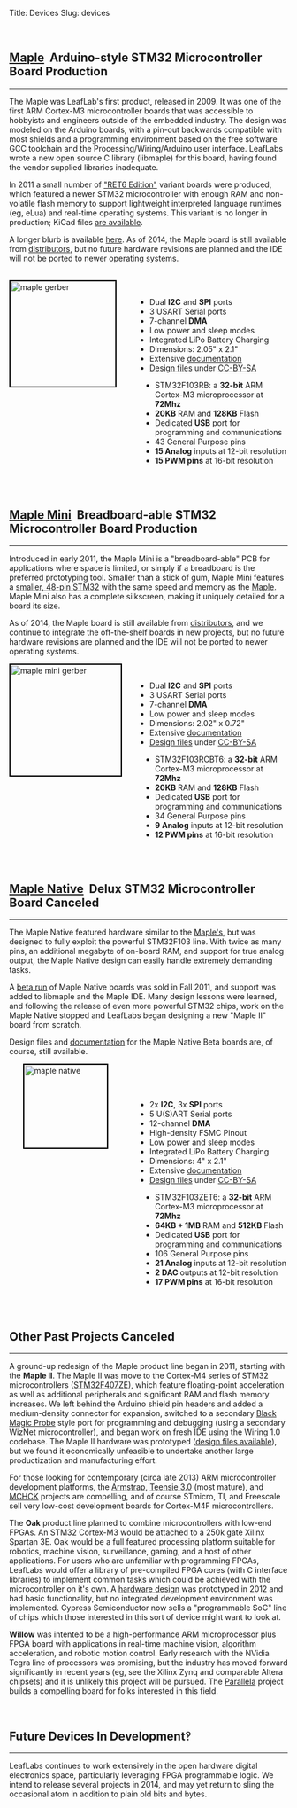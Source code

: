 Title: Devices
Slug: devices

<br>
<div style="clear: both;">
<h2><a name="maple" href="/devices/maple/">Maple</a>
&nbsp;<span class="devicesubtitle">Arduino-style STM32 Microcontroller Board</span></a>
<span class="devicestatusproduction">Production</span>
</h2>
<hr>

<p>
The Maple was LeafLab's first product, released in 2009. It was one of the
first ARM Cortex-M3 microcontroller boards that was accessible to hobbyists and
engineers outside of the embedded industry. The design was modeled on the
Arduino boards, with a pin-out backwards compatible with most shields and a
programming environment based on the free software GCC toolchain and the
Processing/Wiring/Arduino user interface. LeafLabs wrote a new open source C
library (libmaple) for this board, having found the vendor supplied libraries
inadequate. 
</p><p>
In 2011 a small number of <a href="/docs/hardware/maple-ret6.html">"RET6 Edition"</a>
variant boards were produced,
which featured a newer STM32 microcontroller with enough RAM and non-volatile
flash memory to support lightweight interpreted language runtimes (eg, eLua)
and real-time operating systems. This variant is no longer in production; KiCad
files <a href="https://github.com/leaflabs/maplehd">are available</a>.
</p><p>
A longer blurb is available <a href="/devices/maple/">here</a>. As of 2014, the
Maple board is still available from <a href="/distributors/">distributors</a>,
but no future hardware revisions are planned and the IDE will not be ported to
newer operating systems.
</p>
<br>
<a href="/devices/maple/"><img style="border: 2px solid black; float: left; margin-left: 0px; width: 190px;" src="/static/images/old/maple_top_photo.jpg" alt="maple gerber" /></a>

<br>
<ul style="float:right;margin-right:0px;width:250px;">
 <li>Dual <b>I2C</b> and <b>SPI</b> ports 
 </li><li>3 USART Serial ports
 </li><li>7-channel <b>DMA</b>
 </li><li>Low power and sleep modes 
 </li><li>Integrated LiPo Battery Charging
 </li><li>Dimensions: 2.05" x 2.1"
 </li><li>Extensive <a href="/docs/hardware/maple.html">documentation</a>
 </li><li><a href="https://github.com/leaflabs/maplemini">Design files</a> under
          <a href="http://creativecommons.org/licenses/by-sa/2.0/">CC-BY-SA</a>
</li></ul> 
<ul style="margin-left: 240px;"> 
 <li>STM32F103RB: a <b>32-bit</b> ARM Cortex-M3 microprocessor at <b>72Mhz</b> 
 </li><li><b>20KB</b> RAM and <b>128KB</b> Flash 
 </li><li>Dedicated <b>USB</b> port for programming and communications 
 </li><li>43 General Purpose pins 
 </li><li><b>15 Analog</b> inputs at 12-bit resolution 
 </li><li><b>15 PWM pins</b> at 16-bit resolution 
</li></ul> 
</div>

<br><br>
<div style="clear: both;">
<h2><a name="Maple-Mini"></a><a name="maplemini" href="/docs/hardware/maple-mini.html">Maple Mini</a>
&nbsp;<span class="devicesubtitle">Breadboard-able STM32 Microcontroller Board</span></a>
<span class="devicestatusproduction">Production</span>
</h2>
<hr>

<p>
Introduced in early 2011, the Maple Mini is a "breadboard-able" PCB for
applications where space is limited, or simply if a breadboard is the preferred
prototyping tool.  Smaller than a stick of gum, Maple Mini features a <a
href="http://www.st.com/internet/mcu/product/189782.jsp">smaller, 48-pin
STM32</a> with the same speed and memory as the <a href="#Maple">Maple</a>.
Maple Mini also has a complete silkscreen, making it uniquely detailed for a
board its size.
</p>
</p><p>
As of 2014, the Maple board is still available from <a
href="/distributors/">distributors</a>, and we continue to integrate the
off-the-shelf boards in new projects, but no future hardware revisions are
planned and the IDE will not be ported to newer operating systems.
</p>

<a href="/docs/hardware/maple-mini.html">
<img style="float: left; border: 2px black solid; margin-left: 0px; width: 200px;"
 src="/static/images/maple_mini_breadboard.jpg" alt="maple mini gerber" /></a>
<br>
<ul style="float:right;margin-right:0px;width:250px;">
 <li>Dual <b>I2C</b> and <b>SPI</b> ports 
 </li><li>3 USART Serial ports
 </li><li>7-channel <b>DMA</b> 
 </li><li>Low power and sleep modes 
 </li><li>Dimensions: 2.02" x 0.72"
 </li><li>Extensive <a href="/docs/hardware/maple-mini.html">documentation</a>
 </li><li><a href="https://github.com/leaflabs/maplemini">Design files</a> under
          <a href="http://creativecommons.org/licenses/by-sa/2.0/">CC-BY-SA</a>
</li></ul> 
<ul style="margin-left: 240px;"> 
 <li>STM32F103RCBT6: a <b>32-bit</b> ARM Cortex-M3 microprocessor at <b>72Mhz</b> 
 </li><li><b>20KB</b> RAM and <b>128KB</b> Flash 
 </li><li>Dedicated <b>USB</b> port for programming and communications 
 </li><li>34 General Purpose pins 
 </li><li><b>9 Analog</b> inputs at 12-bit resolution 
 </li><li><b>12 PWM pins</b> at 16-bit resolution 
</li></ul> 
</div>


<br><br>
<div style="clear: both;">
<h2><a name="maplenative" href="/docs/hardware/maple-native-beta.html">Maple Native</a>
&nbsp;<span class="devicesubtitle">Delux STM32 Microcontroller Board</span></a>
<span class="devicestatuscanceled">Canceled</span>
</h2>
<hr>

<p>
The Maple Native featured hardware similar to the <a href="#maple">Maple's</a>,
but was designed to fully exploit the powerful STM32F103 line. With twice as
many pins, an additional megabyte of on-board RAM, and support for true analog
output, the Maple Native design can easily handle extremely demanding tasks.
</p>

<p>
A <a href="/2011/09/maple-native-arriveth/">beta run</a> of Maple Native boards
was sold in Fall 2011, and support was added
to libmaple and the Maple IDE. Many design lessons were learned, and following
the release of even more powerful STM32 chips, work on the Maple Native stopped
and LeafLabs began designing a new "Maple II" board from scratch.
</p>

<p>
Design files and <a href="/docs/hardware/maple-native-beta.html">documentation</a>
for the Maple Native Beta boards are, of course, still available.
</p>

<a href="/docs/hardware/maple-native-beta.html">
<img style="float: left; border: 2px black solid; margin-left: 25px; width: 150px;"
 src="/static/images/devices/maple_native_photo_150.jpg" alt="maple native" /></a>
<br>
<br>
<br>
<ul style="float:right;margin-right:0px;width:250px;">
 <li>2x <b>I2C</b>, 3x <b>SPI</b> ports 
 </li><li>5 U(S)ART Serial ports
 </li><li>12-channel <b>DMA</b> 
 </li><li>High-density FSMC Pinout
 </li><li>Low power and sleep modes 
 </li><li>Integrated LiPo Battery Charging
 </li><li>Dimensions: 4" x 2.1"
 </li><li>Extensive <a href="/docs/hardware/maple-native-beta.html">documentation</a>
 </li><li><a href="https://github.com/leaflabs/maplenative">Design files</a> under
          <a href="http://creativecommons.org/licenses/by-sa/2.0/">CC-BY-SA</a>
</li></ul> 
<ul style="margin-left: 240px;"> 
 <li>STM32F103ZET6: a <b>32-bit</b> ARM Cortex-M3 microprocessor at <b>72Mhz</b> 
 </li><li><b>64KB + 1MB</b> RAM and <b>512KB</b> Flash 
 </li><li>Dedicated <b>USB</b> port for programming and communications 
 </li><li>106 General Purpose pins 
 </li><li><b>21 Analog</b> inputs at 12-bit resolution 
 </li><li><b>2 DAC </b> outputs at 12-bit resolution 
 </li><li><b>17 PWM pins</b> at 16-bit resolution 
</li></ul> 
</div>


<div style="clear: both;">
<br><br>
<h2><a name="other" >Other Past Projects</a>
<span class="devicestatuscanceled">Canceled</span>
</h2>
<hr>

<p>
A ground-up redesign of the Maple product line began in 2011, starting with the <b>Maple
II</b>. The Maple II was move to the Cortex-M4 series of
STM32 microcontrollers (<a
href="http://www.st.com/web/catalog/mmc/FM141/SC1169/SS1577/LN11/PF252148">STM32F407ZE</a>),
which feature floating-point acceleration as well as additional peripherals and
significant RAM and flash memory increases. We left behind the Arduino shield
pin headers and added a medium-density connector for expansion, switched to a
secondary <a href="http://www.blacksphere.co.nz/main/blackmagic">Black Magic
Probe</a> style port for programming and debugging (using a secondary WizNet
microcontroller), and began work on fresh IDE using the Wiring 1.0 codebase.
The Maple II hardware was prototyped (<a
href="https://github.com/leaflabs/Maple-II">design files available</a>), but we
found it economically unfeasible to undertake another large productization and
manufacturing effort.
</p>

<p>
For those looking for contemporary (circa late 2013) ARM microcontroller
development platforms, the <a href="http://armstrap.org">Armstrap</a>, <a
href="http://www.pjrc.com/store/teensy3.html">Teensie 3.0</a> (most mature),
and <a href="http://mchck.org">MCHCK</a> projects are compelling, and of course
STmicro, TI, and Freescale sell very low-cost development boards for Cortex-M4F
microcontrollers.
</p>

<p>
The <b>Oak</b> product line planned to combine microcontrollers with low-end
FPGAs. An STM32 Cortex-M3 would be attached to a 250k gate Xilinx Spartan 3E.
Oak would be a full featured processing platform suitable for robotics, machine
vision, surveillance, gaming, and a host of other applications. For users who
are unfamiliar with programming FPGAs, LeafLabs would offer a library of
pre-compiled FPGA cores (with C interface libraries) to implement common tasks
which could be achieved with the microcontroller on it's own. A <a
href="https://github.com/leaflabs/oak">hardware design</a> was prototyped in
2012 and had basic functionality, but no integrated development environment was
implemented. Cypress Semiconductor now sells a "programmable SoC" line of chips
which those interested in this sort of device might want to look at.
</p>

<p>
<b>Willow</b> was intented to be a high-performance ARM microprocessor plus
FPGA board with applications in real-time machine vision, algorithm
acceleration, and robotic motion control. Early research with the NVidia Tegra
line of processors was promising, but the industry has moved forward
significantly in recent years (eg, see the Xilinx Zynq and comparable Altera
chipsets) and it is unlikely this project will be pursued. The <a
href="http://parallela.org">Parallela</a> project builds a compelling board for
folks interested in this field.
</p>

<br>
<div style="clear: both;">
<h2><a name="future">Future Devices</a>
<span class="devicestatusdev">In Development<span style="font-weight: normal;">&#8253;</span></span>
</h2>
<hr>

LeafLabs continues to work extensively in the open hardware digital electronics
space, particularly leveraging FPGA programmable logic. We intend to release
several projects in 2014, and may yet return to sling the occasional atom in
addition to plain old bits and bytes.

<br>
